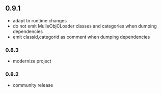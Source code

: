 ## 0.9.1

* adapt to runtime changes
* do not emit MulleObjCLoader classes and categories when dumping dependencies
* emit classid,categorid as comment when dumping dependencies


### 0.8.3

* modernize project

### 0.8.2

* community release
